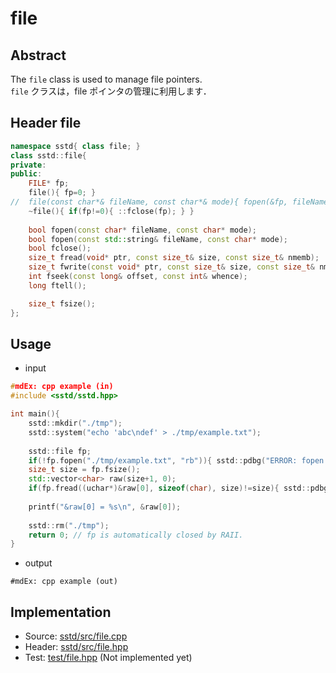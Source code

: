 # file
## Abstract
The ```file``` class is used to manage file pointers.  
```file``` クラスは，file ポインタの管理に利用します．

## Header file
```cpp
namespace sstd{ class file; }
class sstd::file{
private:
public:
    FILE* fp;
    file(){ fp=0; }
//  file(const char*& fileName, const char*& mode){ fopen(&fp, fileName, mode); } // コンストラクタでは，fopen の失敗を検知できないので，これは実装しないように!!!
    ~file(){ if(fp!=0){ ::fclose(fp); } }
    
    bool fopen(const char* fileName, const char* mode);
    bool fopen(const std::string& fileName, const char* mode);
    bool fclose();
    size_t fread(void* ptr, const size_t& size, const size_t& nmemb);
    size_t fwrite(const void* ptr, const size_t& size, const size_t& nmemb);
    int fseek(const long& offset, const int& whence);
    long ftell();

    size_t fsize();
};
```

## Usage
- input
```cpp
#mdEx: cpp example (in)
#include <sstd/sstd.hpp>

int main(){
    sstd::mkdir("./tmp");
    sstd::system("echo 'abc\ndef' > ./tmp/example.txt");
    
    sstd::file fp;
    if(!fp.fopen("./tmp/example.txt", "rb")){ sstd::pdbg("ERROR: fopen was failed.\n"); return -1; }
    size_t size = fp.fsize();
    std::vector<char> raw(size+1, 0);
    if(fp.fread((uchar*)&raw[0], sizeof(char), size)!=size){ sstd::pdbg("ERROR: fread was failed.\n"); return -1; }
    
    printf("&raw[0] = %s\n", &raw[0]);
    
    sstd::rm("./tmp");
    return 0; // fp is automatically closed by RAII.
}
```
- output  
```
#mdEx: cpp example (out)
```

## Implementation
- Source: [sstd/src/file.cpp](https://github.com/admiswalker/SubStandardLibrary-SSTD-/blob/master/sstd/src/file.cpp)
- Header: [sstd/src/file.hpp](https://github.com/admiswalker/SubStandardLibrary-SSTD-/blob/master/sstd/src/file.hpp)
- Test: [test/file.hpp](https://github.com/admiswalker/SubStandardLibrary-SSTD-/blob/master/test/file.hpp)
  (Not implemented yet)


